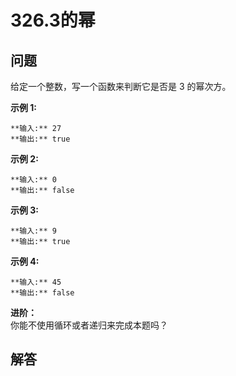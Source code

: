 # 326.3的幂

## 问题

给定一个整数，写一个函数来判断它是否是 3 的幂次方。

**示例 1:**

```
**输入:** 27
**输出:** true

```

**示例 2:**

```
**输入:** 0
**输出:** false
```

**示例 3:**

```
**输入:** 9
**输出:** true
```

**示例 4:**

```
**输入:** 45
**输出:** false
```

**进阶：**  
你能不使用循环或者递归来完成本题吗？



## 解答

